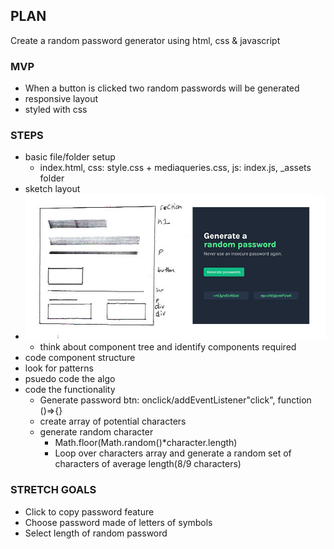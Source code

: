 ## PLAN

Create a random password generator using html, css & javascript

### MVP

- When a button is clicked two random passwords will be generated
- responsive layout
- styled with css

### STEPS

- basic file/folder setup
  - index.html, css: style.css + mediaqueries.css, js: index.js, \_assets folder
- sketch layout
- ![Sketch & Wireframes of random password generator layout & components](./_assets/sketchAndWireframesOfLayoutAndComponents.png)
  - think about component tree and identify components required
- code component structure
- look for patterns
- psuedo code the algo
- code the functionality
  - Generate password btn: onclick/addEventListener"click", function ()=>{}
  - create array of potential characters
  - generate random character
    - Math.floor(Math.random()\*character.length)
    - Loop over characters array and generate a random set of characters of average length(8/9 characters)

### STRETCH GOALS

- Click to copy password feature
- Choose password made of letters of symbols
- Select length of random password
